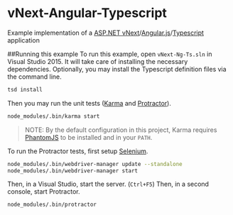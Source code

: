 # vNext-Angular-Typescript
Example implementation of a [ASP.NET vNext](http://www.asp.net/mvc/overview/getting-started/introduction/getting-started)/[Angular.js](https://angular.io/)/[Typescript](http://www.typescriptlang.org/) application

##Running this example
To run this example, open `vNext-Ng-Ts.sln` in Visual Studio 2015.  It will take care of installing the necessary dependencies.  Optionally, you may install the Typescript definition files via the command line.
```bash
tsd install
```
Then you may run the unit tests ([Karma](http://karma-runner.github.io/0.13/index.html) and [Protractor](https://angular.github.io/protractor/#/)).
```bash
node_modules/.bin/karma start
```

>NOTE: By the default configuration in this project, Karma requires [PhantomJS](http://phantomjs.org/) to be installed and in your `PATH`.

To run the Protractor tests, first setup [Selenium](http://www.seleniumhq.org/).
```bash
node_modules/.bin/webdriver-manager update --standalone
node_modules/.bin/webdriver-manager start
```
Then, in a Visual Studio, start the server. (`Ctrl+F5`)
Then, in a second console, start Protractor.
```bash
node_modules/.bin/protractor
```